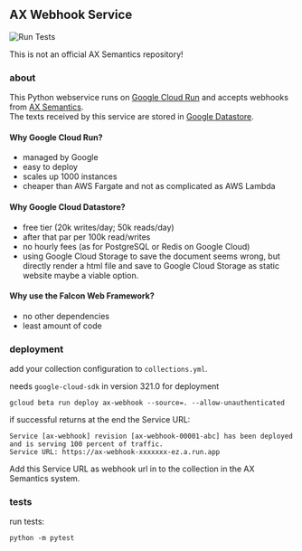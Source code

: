 ## AX Webhook Service

![Run Tests](https://github.com/mfa/ax-webhook-service/workflows/Run%20Tests/badge.svg)

This is not an official AX Semantics repository!

### about

This Python webservice runs on [Google Cloud Run](https://cloud.google.com/run/) and accepts webhooks from [AX Semantics](https://nlg.ax).  
The texts received by this service are stored in [Google Datastore](https://cloud.google.com/datastore/).


#### Why Google Cloud Run?

- managed by Google
- easy to deploy
- scales up 1000 instances
- cheaper than AWS Fargate and not as complicated as AWS Lambda


#### Why Google Cloud Datastore?

- free tier (20k writes/day; 50k reads/day)
- after that par per 100k read/writes
- no hourly fees (as for PostgreSQL or Redis on Google Cloud)
- using Google Cloud Storage to save the document seems wrong, but directly render a html file and save to Google Cloud Storage as static website maybe a viable option.


#### Why use the Falcon Web Framework?

- no other dependencies
- least amount of code


### deployment

add your collection configuration to ``collections.yml``.

needs ``google-cloud-sdk`` in version 321.0 for deployment

```
gcloud beta run deploy ax-webhook --source=. --allow-unauthenticated
```

if successful returns at the end the Service URL:

```
Service [ax-webhook] revision [ax-webhook-00001-abc] has been deployed and is serving 100 percent of traffic.
Service URL: https://ax-webhook-xxxxxxx-ez.a.run.app
```

Add this Service URL as webhook url in to the collection in the AX Semantics system.


### tests

run tests:

```
python -m pytest
```
